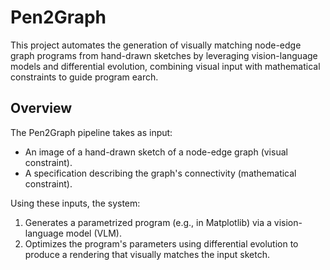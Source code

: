 # Pen2Graph
This project automates the generation of visually matching node-edge graph programs from hand-drawn sketches by leveraging vision-language models and differential evolution, combining visual input with mathematical constraints to guide program earch.



## Overview

The Pen2Graph pipeline takes as input:
- An image of a hand-drawn sketch of a node-edge graph (visual constraint).
- A specification describing the graph's connectivity (mathematical constraint).

Using these inputs, the system:
1. Generates a parametrized program (e.g., in Matplotlib) via a vision-language model (VLM).
2. Optimizes the program's parameters using differential evolution to produce a rendering that visually matches the input sketch.


